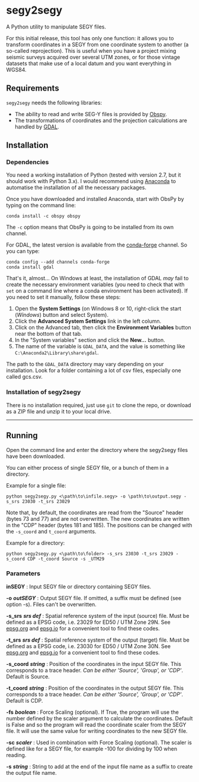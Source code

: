 # segy2segy

A Python utility to manipulate SEGY files.

For this initial release, this tool has only one function: it allows you to transform coordinates in a SEGY from one coordinate system to another (a so-called reprojection). This is useful when you have a project mixing seismic surveys acquired over several UTM zones, or for those vintage datasets that make use of a local datum and you want everything in WGS84.

## Requirements

`segy2segy` needs the following libraries:

- The ability to read and write SEG-Y files is provided by [Obspy](http://docs.obspy.org).
- The transformations of coordinates and the projection calculations are handled by [GDAL](http://www.gdal.org/).

## Installation

### Dependencies

You need a working installation of Python (tested with version 2.7, but it should work with Python 3.x). I would recommend using [Anaconda](https://www.continuum.io/downloads) to automatise the installation of all the necessary packages.

Once you have downloaded and installed Anaconda, start with ObsPy by typing on the command line:

    conda install -c obspy obspy

The `-c` option means that ObsPy is going to be installed from its own channel.

For GDAL, the latest version is available from the [conda-forge](https://conda-forge.github.io/) channel. So you can type:

    conda config --add channels conda-forge
    conda install gdal

That's it, almost... On Windows at least, the installation of GDAL *may* fail to create the necessary environment variables (you need to check that with `set` on a command line where a conda environment has been activated). If you need to set it manually, follow these steps:

  1. Open the **System Settings** (on Windows 8 or 10, right-click the start (*Windows*) button and select System).
  2. Click the **Advanced System Settings** link in the left column.
  3. Click on the Advanced tab, then click the **Environment Variables** button near the bottom of that tab.
  4. In the "System variables" section and click the **New...** button.
  5. The name of the variable is `GDAL_DATA`, and the value is something like `C:\Anaconda2\Library\share\gdal`.

The path to the `GDAL_DATA` directory may vary depending on your installation. Look for a folder containing a lot of csv files, especially one called gcs.csv.

### Installation of segy2segy

There is no installation required, just use `git` to clone the repo, or download as a ZIP file and unzip it to your local drive.

----------

## Running

Open the command line and enter the directory where the segy2segy files have been downloaded.

You can either process of single SEGY file, or a bunch of them in a directory.

Example for a single file:

    python segy2segy.py <\path\to\infile.segy> -o \path\to\output.segy -s_srs 23030 -t_srs 23029

Note that, by default, the coordinates are read from the "Source" header (bytes 73 and 77) and are not overwritten. The new coordinates are written in the "CDP" header (bytes 181 and 185). The positions can be changed with the `-s_coord` and `t_coord` arguments.

Example for a directory:

    python segy2segy.py <\path\to\folder> -s_srs 23030 -t_srs 23029 -s_coord CDP -t_coord Source -s _UTM29

### Parameters

**inSEGY** : Input SEGY file or directory containing SEGY files.

**-o** ***outSEGY*** : Output SEGY file. If omitted, a suffix must be defined (see option -s). Files can't be overwritten.

**-s_srs** ***srs def*** : Spatial reference system of the input (source) file. Must be defined as a EPSG code, i.e. 23029 for ED50 / UTM Zone 29N. See [epsg.org](http://www.epsg.org) and [epsg.io](http://epsg.io) for a convenient tool to find these codes.

**-t_srs** ***srs def*** : Spatial reference system of the output (target) file. Must be defined as a EPSG code, i.e. 23030 for ED50 / UTM Zone 30N. See [epsg.org](http://www.epsg.org) and [epsg.io](http://epsg.io) for a convenient tool to find these codes.

**-s_coord** ***string*** : Position of the coordinates in the input SEGY file. This corresponds to a trace header. *Can be either 'Source', 'Group', or 'CDP'*. Default is Source.

**-t_coord** ***string*** : Position of the coordinates in the output SEGY file. This corresponds to a trace header. *Can be either 'Source', 'Group', or 'CDP'*. Default is CDP.

**-fs** ***boolean*** : Force Scaling (optional). If True, the program will use the number defined by the scaler argument to calculate the coordinates. Default is False and so the program will read the coordinate scaler from the SEGY file. It will use the same value for writing coordinates to the new SEGY file.

**-sc** ***scaler*** : Used in combination with Force Scaling (optional). The scaler is defined like for a SEGY file, for example -100 for dividing by 100 when reading.

**-s** ***string*** : String to add at the end of the input file name as a suffix to create the output file name.
